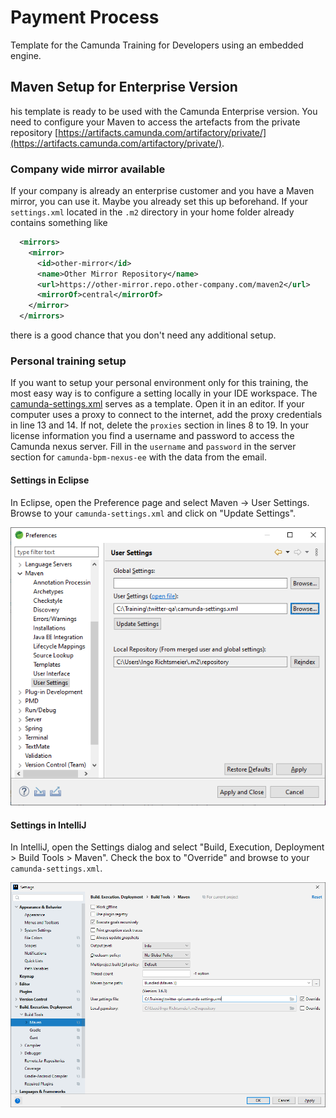 # Payment Process

Template for the Camunda Training for Developers using an embedded engine.

## Maven Setup for Enterprise Version

his template is ready to be used with the Camunda Enterprise version. You need to configure your Maven to access the artefacts from the private repository [https://artifacts.camunda.com/artifactory/private/](https://artifacts.camunda.com/artifactory/private/).

### Company wide mirror available

If your company is already an enterprise customer and you have a Maven mirror, you can use it. Maybe you already set this up beforehand. If your `settings.xml` located in the `.m2` directory in your home folder already contains something like

```xml
  <mirrors>
    <mirror>
      <id>other-mirror</id>
      <name>Other Mirror Repository</name>
      <url>https://other-mirror.repo.other-company.com/maven2</url>
      <mirrorOf>central</mirrorOf>
    </mirror>
  </mirrors>
```

there is a good chance that you don't need any additional setup.

### Personal training setup

If you want to setup your personal environment only for this training, the most easy way is to configure a setting locally in your IDE workspace.
The [camunda-settings.xml](camunda-settings.xml) serves as a template. Open it in an editor.
If your computer uses a proxy to connect to the internet, add the proxy credentials in line 13 and 14. If not, delete the `proxies` section in lines 8 to 19.
In your license information you find a username and password to access the Camunda nexus server. 
Fill in the `username` and `password` in the server section for `camunda-bpm-nexus-ee` with the data from the email. 

#### Settings in Eclipse

In Eclipse, open the Preference page and select Maven -> User Settings. Browse to your `camunda-settings.xml` and click on "Update Settings".

![Eclipse Maven User Settings](docs/eclipse-maven-user-settings.png)

#### Settings in IntelliJ

In IntelliJ, open the Settings dialog and select "Build, Execution, Deployment > Build Tools > Maven".
Check the box to "Override" and browse to your `camunda-settings.xml`.

![IntelliJ Maven User Settings](docs/intelliJ-maven-user-settings.png)